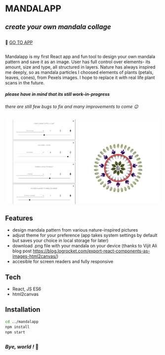# MANDALAPP
## _create your own mandala collage_
##
🌸 [GO TO APP](http://mandalapp.netlify.app)
##
Mandalapp is my first React app and fun tool to design your own mandala pattern and save it as an image. User has full control over elements- its amount, size and type, all structured in layers. Nature has always inspired me deeply, so as mandala particles I choosed elements of plants (petals, leaves, cones), from Pexels images. I hope to replace it with real life plant scans in the future. 
##### _please have in mind that its still work-in-progress_
###### _there are still few bugs to fix and many improvements to come_ 😉
##
![](https://github.com/adriannagryglak/mandalapp/blob/main/src/images/readme-screenshot.PNG)
## Features
- design mandala pattern from various nature-inspired pictures
- adjust theme for your preference (app takes system settings by default but saves your choice in local storage for later)
- download .png file with your mandala on your device (thanks to Vijit Ali blog post https://blog.logrocket.com/export-react-components-as-images-html2canvas/)
- accesible for screen readers and fully responsive
##
## Tech
- React, JS ES6
-  html2canvas
##
## Installation

```sh
cd ../mandalapp
npm install
npm start
```
##
### _Bye, world !_   🌸
